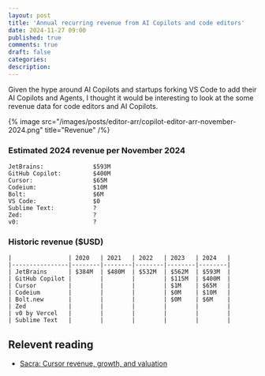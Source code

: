 ```yaml
---
layout: post
title: 'Annual recurring revenue from AI Copilots and code editors'
date: 2024-11-27 09:00
published: true
comments: true
draft: false
categories:
description:
---
```


Given the hype around AI Copilots and startups forking VS Code to add their AI Copilots and Agents, I thought it would be interesting to look at the some revenue data for code editors and AI Copilots.

{% image src="/images/posts/editor-arr/copilot-editor-arr-november-2024.png" title="Revenue" /%}

### Estimated 2024 revenue per November 2024

```
JetBrains:              $593M
GitHub Copilot:         $400M
Cursor:                 $65M
Codeium:                $10M
Bolt:                   $6M
VS Code:                $0
Sublime Text:           ?
Zed:                    ?
v0:                     ?
```


### Historic revenue ($USD)

```
|                | 2020   | 2021   | 2022   | 2023   | 2024   |
|----------------|--------|--------|--------|--------|--------|
| JetBrains      | $384M  | $480M  | $532M  | $562M  | $593M  |
| GitHub Copilot |        |        |        | $115M  | $400M  |
| Cursor         |        |        |        | $1M    | $65M   |
| Codeium        |        |        |        | $0M    | $10M   |
| Bolt.new       |        |        |        | $0M    | $6M    |
| Zed            |        |        |        |        |        |
| v0 by Vercel   |        |        |        |        |        |
| Sublime Text   |        |        |        |        |        |
```

## Relevent reading

- [Sacra: Cursor revenue, growth, and valuation](https://sacra.com/research/cursor-revenue-growth-valuation/)
